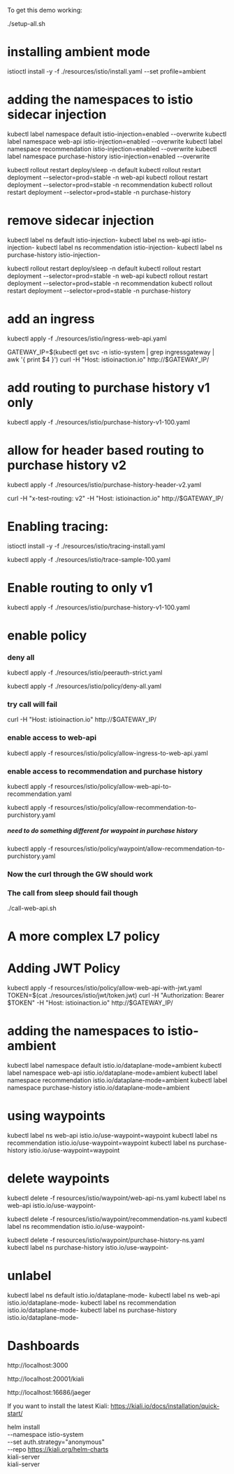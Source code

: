 To get this demo working:

./setup-all.sh


# installing ambient mode
istioctl install -y -f ./resources/istio/install.yaml --set profile=ambient



# adding the namespaces to istio sidecar injection
kubectl label namespace default istio-injection=enabled --overwrite
kubectl label namespace web-api istio-injection=enabled --overwrite
kubectl label namespace recommendation istio-injection=enabled --overwrite
kubectl label namespace purchase-history istio-injection=enabled --overwrite

kubectl rollout restart deploy/sleep -n default
kubectl rollout restart deployment --selector=prod=stable -n web-api
kubectl rollout restart deployment --selector=prod=stable -n recommendation
kubectl rollout restart deployment --selector=prod=stable -n purchase-history

# remove sidecar injection

kubectl label ns default istio-injection-
kubectl label ns web-api istio-injection-
kubectl label ns recommendation istio-injection-
kubectl label ns purchase-history istio-injection-


kubectl rollout restart deploy/sleep -n default
kubectl rollout restart deployment --selector=prod=stable -n web-api
kubectl rollout restart deployment --selector=prod=stable -n recommendation
kubectl rollout restart deployment --selector=prod=stable -n purchase-history


# add an ingress 
kubectl apply -f ./resources/istio/ingress-web-api.yaml 

GATEWAY_IP=$(kubectl get svc -n istio-system | grep ingressgateway | awk '{ print $4 }')
curl -H "Host: istioinaction.io" http://$GATEWAY_IP/


# add routing to purchase history v1 only
kubectl apply -f ./resources/istio/purchase-history-v1-100.yaml

# allow for header based routing to purchase history v2 
kubectl apply -f ./resources/istio/purchase-history-header-v2.yaml

curl -H "x-test-routing: v2"  -H "Host: istioinaction.io" http://$GATEWAY_IP/


# Enabling tracing:
istioctl install -y -f ./resources/istio/tracing-install.yaml 

kubectl apply -f ./resources/istio/trace-sample-100.yaml 

# Enable routing to only v1
kubectl apply -f ./resources/istio/purchase-history-v1-100.yaml 

# enable policy

### deny all
kubectl apply -f ./resources/istio/peerauth-strict.yaml

kubectl apply -f ./resources/istio/policy/deny-all.yaml 

### try call will fail
curl -H "Host: istioinaction.io" http://$GATEWAY_IP/

### enable access to web-api
kubectl apply -f resources/istio/policy/allow-ingress-to-web-api.yaml 

### enable access to recommendation and purchase history
kubectl apply -f resources/istio/policy/allow-web-api-to-recommendation.yaml 


kubectl apply -f resources/istio/policy/allow-recommendation-to-purchistory.yaml 

##### need to do something different for waypoint in purchase history
kubectl apply -f resources/istio/policy/waypoint/allow-recommendation-to-purchistory.yaml 

### Now the curl through the GW should work
### The call from sleep should fail though
./call-web-api.sh 

# A more complex L7 policy


# Adding JWT Policy
kubectl apply -f resources/istio/policy/allow-web-api-with-jwt.yaml 
TOKEN=$(cat ./resources/istio/jwt/token.jwt)
curl -H "Authorization: Bearer $TOKEN" -H "Host: istioinaction.io" http://$GATEWAY_IP/

# adding the namespaces to istio-ambient
kubectl label namespace default istio.io/dataplane-mode=ambient
kubectl label namespace web-api istio.io/dataplane-mode=ambient
kubectl label namespace recommendation istio.io/dataplane-mode=ambient
kubectl label namespace purchase-history istio.io/dataplane-mode=ambient

# using waypoints
kubectl label ns web-api istio.io/use-waypoint=waypoint
kubectl label ns recommendation istio.io/use-waypoint=waypoint
kubectl label ns purchase-history istio.io/use-waypoint=waypoint

# delete waypoints
kubectl delete -f resources/istio/waypoint/web-api-ns.yaml
kubectl label ns web-api istio.io/use-waypoint-

kubectl delete -f resources/istio/waypoint/recommendation-ns.yaml
kubectl label ns recommendation istio.io/use-waypoint-

kubectl delete -f resources/istio/waypoint/purchase-history-ns.yaml
kubectl label ns purchase-history istio.io/use-waypoint-

# unlabel
kubectl label ns default istio.io/dataplane-mode-
kubectl label ns web-api istio.io/dataplane-mode-
kubectl label ns recommendation istio.io/dataplane-mode-
kubectl label ns purchase-history istio.io/dataplane-mode-






# Dashboards
http://localhost:3000

http://localhost:20001/kiali

http://localhost:16686/jaeger


If you want to install the latest Kiali:
https://kiali.io/docs/installation/quick-start/


helm install \
  --namespace istio-system \
  --set auth.strategy="anonymous" \
  --repo https://kiali.org/helm-charts \
  kiali-server \
  kiali-server